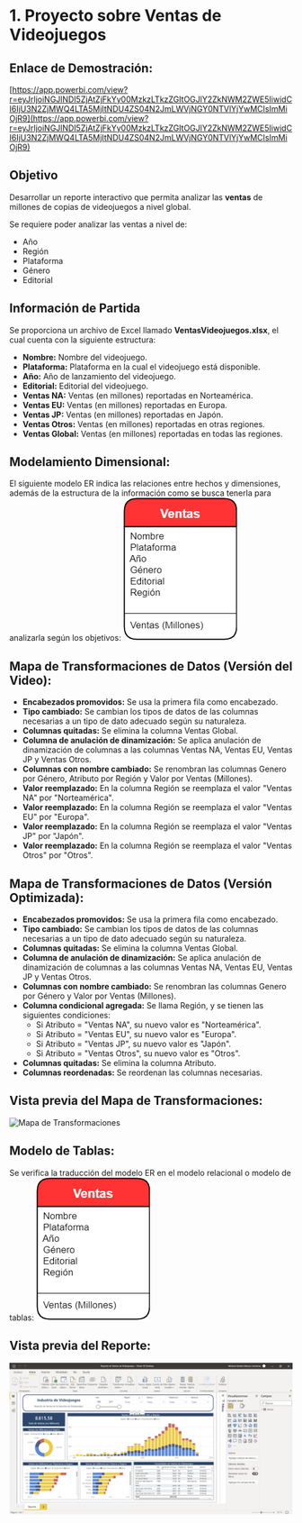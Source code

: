 # 1. Proyecto sobre Ventas de Videojuegos

## Enlace de Demostración:  
[https://app.powerbi.com/view?r=eyJrIjoiNGJlNDI5ZjAtZjFkYy00MzkzLTkzZGItOGJlY2ZkNWM2ZWE5IiwidCI6IjU3N2ZjMWQ4LTA5MjItNDU4ZS04N2JmLWVjNGY0NTVlYjYwMCIsImMiOjR9](https://app.powerbi.com/view?r=eyJrIjoiNGJlNDI5ZjAtZjFkYy00MzkzLTkzZGItOGJlY2ZkNWM2ZWE5IiwidCI6IjU3N2ZjMWQ4LTA5MjItNDU4ZS04N2JmLWVjNGY0NTVlYjYwMCIsImMiOjR9)

## Objetivo
Desarrollar un reporte interactivo que permita analizar las **ventas** de millones de copias de videojuegos a nivel global.

Se requiere poder analizar las ventas a nivel de:
- Año
- Región
- Plataforma
- Género
- Editorial

## Información de Partida
Se proporciona un archivo de Excel llamado **VentasVideojuegos.xlsx**, el cual cuenta con la siguiente estructura:
- **Nombre:** Nombre del videojuego.
- **Plataforma:** Plataforma en la cual el videojuego está disponible.
- **Año:** Año de lanzamiento del videojuego.
- **Editorial:** Editorial del videojuego.
- **Ventas NA:** Ventas (en millones) reportadas en Norteamérica.
- **Ventas EU:** Ventas (en millones) reportadas en Europa.
- **Ventas JP:** Ventas (en millones) reportadas en Japón.
- **Ventas Otros:** Ventas (en millones) reportadas en otras regiones.
- **Ventas Global:** Ventas (en millones) reportadas en todas las regiones.

## Modelamiento Dimensional:
El siguiente modelo ER indica las relaciones entre hechos y dimensiones, además de la estructura de la información como se busca tenerla para analizarla según los objetivos:
![Modelo ER](https://github.com/mamurciac/Udemy-s-Power-BI-Course/blob/master/1.%20Proyecto%20Ventas%20Videojuegos/Modelo%20ER.png)

## Mapa de Transformaciones de Datos (Versión del Video):
- **Encabezados promovidos:** Se usa la primera fila como encabezado.
- **Tipo cambiado:** Se cambian los tipos de datos de las columnas necesarias a un tipo de dato adecuado según su naturaleza.
- **Columnas quitadas:** Se elimina la columna Ventas Global.
- **Columna de anulación de dinamización:** Se aplica anulación de dinamización de columnas a las columnas Ventas NA, Ventas EU, Ventas JP y Ventas Otros.
- **Columnas con nombre cambiado:** Se renombran las columnas Genero por Género, Atributo por Región y Valor por Ventas (Millones).
- **Valor reemplazado:** En la columna Región se reemplaza el valor "Ventas NA" por "Norteamérica".
- **Valor reemplazado:** En la columna Región se reemplaza el valor "Ventas EU" por "Europa".
- **Valor reemplazado:** En la columna Región se reemplaza el valor "Ventas JP" por "Japón".
- **Valor reemplazado:** En la columna Región se reemplaza el valor "Ventas Otros" por "Otros".

## Mapa de Transformaciones de Datos (Versión Optimizada):
- **Encabezados promovidos:** Se usa la primera fila como encabezado.
- **Tipo cambiado:** Se cambian los tipos de datos de las columnas necesarias a un tipo de dato adecuado según su naturaleza.
- **Columnas quitadas:** Se elimina la columna Ventas Global.
- **Columna de anulación de dinamización:** Se aplica anulación de dinamización de columnas a las columnas Ventas NA, Ventas EU, Ventas JP y Ventas Otros.
- **Columnas con nombre cambiado:** Se renombran las columnas Genero por Género y Valor por Ventas (Millones).
- **Columna condicional agregada:** Se llama Región, y se tienen las siguientes condiciones:
	- Si Atributo = "Ventas NA", su nuevo valor es "Norteamérica".
	- Si Atributo = "Ventas EU", su nuevo valor es "Europa".
	- Si Atributo = "Ventas JP", su nuevo valor es "Japón".
	- Si Atributo = "Ventas Otros", su nuevo valor es "Otros".
- **Columnas quitadas:** Se elimina la columna Atributo.
- **Columnas reordenadas:** Se reordenan las columnas necesarias.

## Vista previa del Mapa de Transformaciones:
![Mapa de Transformaciones](https://github.com/mamurciac/Udemy-s-Power-BI-Course/blob/master/1.%20Proyecto%20Ventas%20Videojuegos/Transformaci%C3%B3n%20de%20Datos%20%5BPower%20Query%5D.jpg)

## Modelo de Tablas:
Se verifica la traducción del modelo ER en el modelo relacional o modelo de tablas:
![Modelo ER](https://github.com/mamurciac/Udemy-s-Power-BI-Course/blob/master/1.%20Proyecto%20Ventas%20Videojuegos/Modelo%20ER.png)

## Vista previa del Reporte:
![Vista previa del Reporte](https://github.com/mamurciac/Udemy-s-Power-BI-Course/blob/master/1.%20Proyecto%20Ventas%20Videojuegos/Vista%20del%20Reporte.JPG)